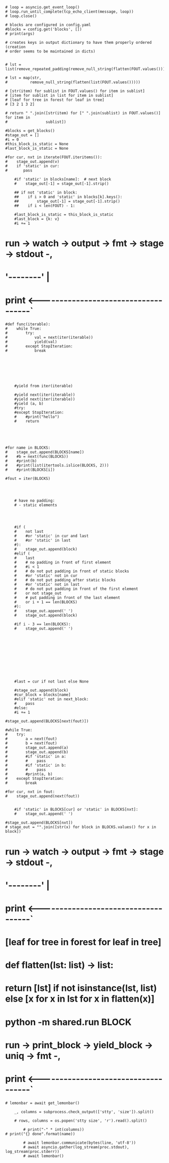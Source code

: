     # loop = asyncio.get_event_loop()
    # loop.run_until_complete(tcp_echo_client(message, loop))
    # loop.close()

    # blocks are configured in config.yaml
    #blocks = config.get('blocks', [])
    # print(args)

    # creates keys in output dictionary to have them properly ordered (creation
    # order seems to be maintained in dicts)


    # lst = list(remove_repeated_padding(remove_null_string(flatten(FOUT.values())))j

    # lst = map(str,
    #          remove_null_string(flatten(list(FOUT.values()))))

    # [str(item) for sublist in FOUT.values() for item in sublist]
    # [item for sublist in list for item in sublist]
    # [leaf for tree in forest for leaf in tree]
    # [3 2 1 3 2]

    # return " ".join([str(item) for [" ".join(sublist) in FOUT.values()] for item in
    #                 sublist])

    #blocks = get_blocks()
    #stage_out = []
    #i = 0
    #this_block_is_static = None
    #last_block_is_static = None

    #for cur, nxt in iterate(FOUT.iteritems()):
    #    stage_out.append(v)
    #    if 'static' in cur:
	#		pass

        #if 'static' in blocks[name]:  # next block
        #    stage_out[-1] = stage_out[-1].strip()

        ## if not 'static' in block:
        ##    if i > 0 and 'static' in blocks[k].keys():
        ##        stage_out[-1] = stage_out[-1].strip()
        ##    if i < len(FOUT) - 1:

        #last_block_is_static = this_block_is_static
        #last_block = {k: v}
        #i += 1













# run -> watch -> output -> fmt -> stage -> stdout -,
#     '--------'                                    |
#        print <------------------------------------`



    #def func(iterable):
    #    while True:
    #        try:
    #            val = next(iter(iterable))
    #            yield(val)
    #        except StopIteration:
    #            break







        #yield from iter(iterable)

        #yield next(iter(iterable))
        #yield next(iter(iterable))
        #yield (a, b)
        #try:
        #except StopIteration:
        #    #print("hello")
        #    return





    #for name in BLOCKS:
    #    stage_out.append(BLOCKS[name])
    #    #b = next(func(BLOCKS))
    #    #print(b)
    #    #print(list(itertools.islice(BLOCKS, 2)))
    #    #print(BLOCKS[i])

    #fout = iter(BLOCKS)




        # have no padding:
        # - static elements




        #if (
        #    not last
        #    #or 'static' in cur and last
        #    #or 'static' in last
        #):
        #    stage_out.append(block)
        #elif (
        #    last
        #    # no padding in front of first element
        #    #i < 1
        #    # do not put padding in front of static blocks
        #    #or 'static' not in cur
        #    # do not put padding after static blocks
        #    #or 'static' not in last
        #    # do not put padding in front of the first element
        #    or not stage_out
        #    # put padding in front of the last element
        #    or i + 1 == len(BLOCKS)
        #):
        #    stage_out.append(' ')
        #    stage_out.append(block)

        #if i - 3 == len(BLOCKS):
        #    stage_out.append(' ')











        #last = cur if not last else None

        #stage_out.append(block)
        #cur_block = blocks[name]
        #elif 'static' not in next_block:
        #    pass
        #else:
        #i += 1

    #stage_out.append(BLOCKS[next(fout)])

    #while True:
    #    try:
    #        a = next(fout)
    #        b = next(fout)
    #        stage_out.append(a)
    #        stage_out.append(b)
    #        #if 'static' in a:
    #        #    pass
    #        #if 'static' in b:
    #        #    pass
    #        #print(a, b)
    #    except StopIteration:
    #        break

    #for cur, nxt in fout:
    #    stage_out.append(next(fout))


        #if 'static' in BLOCKS[cur] or 'static' in BLOCKS[nxt]:
        #    stage_out.append(' ')

    #stage_out.append(BLOCKS[nxt])
    # stage_out = "".join([str(x) for block in BLOCKS.values() for x in block])










# run -> watch -> output -> fmt -> stage -> stdout -,
#     '--------'                                    |
#        print <------------------------------------`


# [leaf for tree in forest for leaf in tree]

# def flatten(lst: list) -> list:
#    return [lst] if not isinstance(lst, list) else [x for x in lst for x in flatten(x)]




# python -m shared.run BLOCK
# run -> print_block -> yield_block -> uniq -> fmt -,
#        print <------------------------------------`




    # lemonbar = await get_lemonbar()

        _, columns = subprocess.check_output(['stty', 'size']).split()

        # rows, columns = os.popen('stty size', 'r').read().split()

            # print("-" * int(columns))
    # print("{} done".format(name))

            # await lemonbar.communicate(bytes(line, 'utf-8'))
            # await asyncio.gather(log_stream(proc.stdout), log_stream(proc.stderr))
            # await lemonbar()
